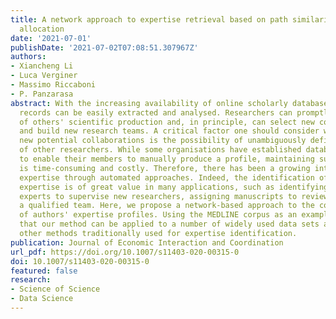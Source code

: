 ```yaml
---
title: A network approach to expertise retrieval based on path similarity and credit
  allocation
date: '2021-07-01'
publishDate: '2021-07-02T07:08:51.307967Z'
authors:
- Xiancheng Li
- Luca Verginer
- Massimo Riccaboni
- P. Panzarasa
abstract: With the increasing availability of online scholarly databases, publication
  records can be easily extracted and analysed. Researchers can promptly keep abreast
  of others' scientific production and, in principle, can select new collaborators
  and build new research teams. A critical factor one should consider when contemplating
  new potential collaborations is the possibility of unambiguously defining the expertise
  of other researchers. While some organisations have established database systems
  to enable their members to manually produce a profile, maintaining such systems
  is time-consuming and costly. Therefore, there has been a growing interest in retrieving
  expertise through automated approaches. Indeed, the identification of researchers'
  expertise is of great value in many applications, such as identifying qualified
  experts to supervise new researchers, assigning manuscripts to reviewers, and forming
  a qualified team. Here, we propose a network-based approach to the construction
  of authors' expertise profiles. Using the MEDLINE corpus as an example, we show
  that our method can be applied to a number of widely used data sets and outperforms
  other methods traditionally used for expertise identification.
publication: Journal of Economic Interaction and Coordination
url_pdf: https://doi.org/10.1007/s11403-020-00315-0
doi: 10.1007/s11403-020-00315-0
featured: false
research:
- Science of Science
- Data Science
---
```

